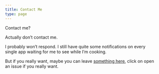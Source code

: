 ```yaml
---
title: Contact Me
type: page
---
```

Contact me?

Actually don’t contact me.

I probably won’t respond. I still have quite some notifications on every single app waiting for me to see while I’m cooking. 

But if you really want, maybe you can leave [something here](https://github.com/angyts/recipes/issues), click on open an issue if you really want.